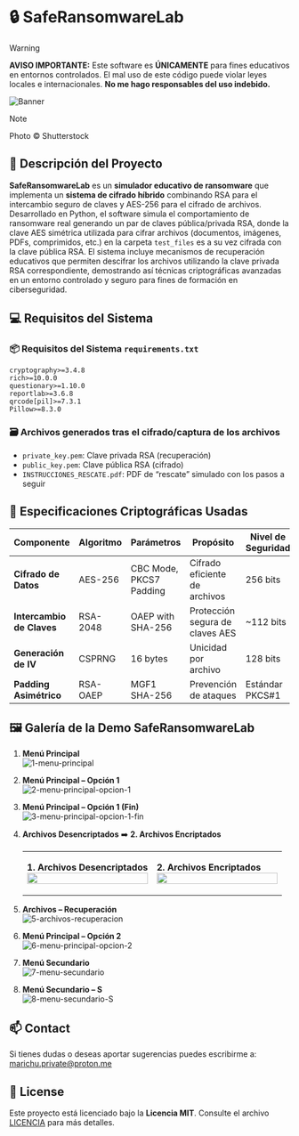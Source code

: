 # 🔒 SafeRansomwareLab

> [!WARNING]  
>**AVISO IMPORTANTE:** Este software es **ÚNICAMENTE** para fines educativos en entornos controlados. El mal uso de este código puede violar leyes locales e internacionales. **No me hago responsables del uso indebido.**

![Banner](./images/banner-Shutterstock.png)

> [!NOTE]  
> Photo © Shutterstock

## 🎯 Descripción del Proyecto
**SafeRansomwareLab** es un **simulador educativo de ransomware** que implementa un **sistema de cifrado híbrido** combinando RSA para el intercambio seguro de claves y AES-256 para el cifrado de archivos. Desarrollado en Python, el software simula el comportamiento de ransomware real generando un par de claves pública/privada RSA, donde la clave AES simétrica utilizada para cifrar archivos (documentos, imágenes, PDFs, comprimidos, etc.) en la carpeta `test_files` es a su vez cifrada con la clave pública RSA. El sistema incluye mecanismos de recuperación educativos que permiten descifrar los archivos utilizando la clave privada RSA correspondiente, demostrando así técnicas criptográficas avanzadas en un entorno controlado y seguro para fines de formación en ciberseguridad.

## 💻 Requisitos del Sistema

### 📦 Requisitos del Sistema `requirements.txt`
```
cryptography>=3.4.8
rich>=10.0.0
questionary>=1.10.0
reportlab>=3.6.8
qrcode[pil]>=7.3.1
Pillow>=8.3.0
```

### 🗃️ Archivos generados tras el cifrado/captura de los archivos
- `private_key.pem`: Clave privada RSA (recuperación)  
- `public_key.pem`: Clave pública RSA (cifrado)  
- `INSTRUCCIONES_RESCATE.pdf`: PDF de “rescate” simulado con los pasos a seguir

## 🔐 Especificaciones Criptográficas Usadas

| Componente | Algoritmo | Parámetros | Propósito | Nivel de Seguridad |
|------------|-----------|------------|-----------|-------------------|
| **Cifrado de Datos** | AES-256 | CBC Mode, PKCS7 Padding | Cifrado eficiente de archivos | 256 bits |
| **Intercambio de Claves** | RSA-2048 | OAEP with SHA-256 | Protección segura de claves AES | ~112 bits |
| **Generación de IV** | CSPRNG | 16 bytes | Unicidad por archivo | 128 bits |
| **Padding Asimétrico** | RSA-OAEP | MGF1 SHA-256 | Prevención de ataques | Estándar PKCS#1 |

## 🖼️ Galería de la Demo **SafeRansomwareLab**

1. **Menú Principal**  
   ![1-menu-principal](./images/1-menu-principal.png)

2. **Menú Principal – Opción 1**  
   ![2-menu-principal-opcion-1](./images/2-menu-principal-opcion-1.png)

3. **Menú Principal – Opción 1 (Fin)**  
   ![3-menu-principal-opcion-1-fin](./images/3-menu-principal-opcion-1-fin.png)

4. **Archivos Desencriptados** ➡️ **2. Archivos Encriptados** 
   <table>
      <tr>
      <td width="50%">
      
      **1. Archivos Desencriptados**  
      <img src="./images/0-archivos-desencriptados.png" width="100%">
      
      </td>
      <td width="50%">
      
      **2. Archivos Encriptados**  
      <img src="./images/4-archivos-encriptados.png" width="100%">
      
      </td>
      </tr>
   </table>

5. **Archivos – Recuperación**  
   ![5-archivos-recuperacion](./images/5-archivos-recuperacion.png)

6. **Menú Principal – Opción 2**  
   ![6-menu-principal-opcion-2](./images/6-menu-principal-opcion-2.png)

7. **Menú Secundario**  
   ![7-menu-secundario](./images/7-menu-secundario.png)

8. **Menú Secundario – S**  
   ![8-menu-secundario-S](./images/8-menu-secundario-S.png)


## 📫 Contact

Si tienes dudas o deseas aportar sugerencias puedes escribirme a: [marichu.private@proton.me](mailto:marichu.private@proton.me)

## 📄 License

Este proyecto está licenciado bajo la **Licencia MIT**. Consulte el archivo [LICENCIA](LICENCIA) para más detalles.
